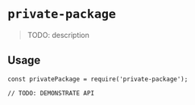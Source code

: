# `private-package`

> TODO: description

## Usage

```
const privatePackage = require('private-package');

// TODO: DEMONSTRATE API
```
